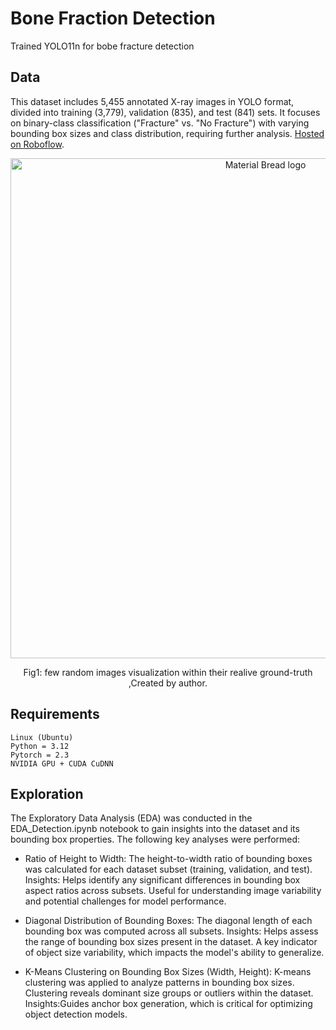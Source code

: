# Bone Fraction Detection 

Trained YOLO11n for bobe fracture detection
## Data  

This dataset includes 5,455 annotated X-ray images in YOLO format, divided into training (3,779), validation (835), and test (841) sets. It focuses on binary-class classification ("Fracture" vs. "No Fracture") with varying bounding box sizes and class distribution, requiring further analysis. [Hosted on Roboflow](https://universe.roboflow.com/fracture-uofxm/bone-fracture-detection-ivsy6/dataset/1). 

<div align="center">
    <img width="800" src="/asset/YOLO.png" alt="Material Bread logo">
    <p style="text-align: center;">Fig1: few random images visualization within their realive ground-truth ,Created by author.</p>   
</div>


## Requirements

    Linux (Ubuntu)
    Python = 3.12
    Pytorch = 2.3
    NVIDIA GPU + CUDA CuDNN

## Exploration

The Exploratory Data Analysis (EDA) was conducted in the EDA_Detection.ipynb notebook to gain insights into the dataset and its bounding box properties. The following key analyses were performed:

- Ratio of Height to Width:
        The height-to-width ratio of bounding boxes was calculated for each dataset subset (training, validation, and test).
        Insights:
            Helps identify any significant differences in bounding box aspect ratios across subsets.
            Useful for understanding image variability and potential challenges for model performance.

- Diagonal Distribution of Bounding Boxes:
        The diagonal length of each bounding box was computed across all subsets.
        Insights:
            Helps assess the range of bounding box sizes present in the dataset.
            A key indicator of object size variability, which impacts the model's ability to generalize.

- K-Means Clustering on Bounding Box Sizes (Width, Height):
        K-means clustering was applied to analyze patterns in bounding box sizes.
        Clustering reveals dominant size groups or outliers within the dataset.
        Insights:Guides anchor box generation, which is critical for optimizing object detection models.





